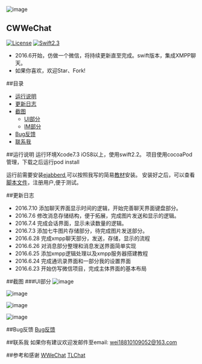 ![image](https://github.com/wei18810109052/CWWeChat/blob/master/source/Images/CWWeChatIcon.png)
## CWWeChat
[![License](https://img.shields.io/packagist/l/doctrine/orm.svg)](https://github.com/wei18810109052/CWWeChat/blob/master/LICENSE)
[![Swift2.3](https://img.shields.io/badge/Swift-2.2-blue.svg?style=flat)](https://developer.apple.com/swift/)


* 2016.6开始，仿做一个微信，将持续更新直至完成。swift版本，集成XMPP聊天。
* 如果你喜欢，欢迎Star、Fork!

##目录
- [运行说明](#运行说明)
- [更新日志](#更新日志)
- [截图](#GIF)
  - [UI部分](#UI部分)
  - [IM部分](#IM部分)
- [Bug反馈](#Bug反馈)
- [联系我](#联系我) 

##<a id="运行说明"></a>运行说明
运行环境Xcode7.3 iOS8以上，使用swift2.2。
项目使用cocoaPod管理，下载之后运行pod install

运行前需要安装[ejabberd](https://www.process-one.net/en/ejabberd/downloads/),可以按照我写的简易[教材](https://github.com/wei18810109052/CWWeChat/wiki/XMPP%E6%9C%8D%E5%8A%A1%E5%99%A8%E6%90%AD%E5%BB%BA)安装。
安装好之后，可以查看[脚本文件](https://github.com/wei18810109052/CWWeChat/blob/master/scripts/createuser.sh)，注册用户,便于测试。

<!--##<a id="功能说明"></a>功能说明
* 实现XMPP发送文本消息，图片和语音消息。
* 好友列表-->

##<a id="更新日志"></a>更新日志
* 2016.7.10  添加聊天界面显示时间的逻辑，开始完善聊天界面键盘部分。
* 2016.7.6  修改消息存储结构，便于拓展，完成图片发送和显示的逻辑。
* 2016.7.4  完成会话界面，显示未读数量的逻辑。
* 2016.7.3  添加七牛图片存储部分，待完成图片发送部分。
* 2016.6.28 完成xmpp聊天部分，发送，存储，显示的流程
* 2016.6.26 对消息部分整理和消息发送界面简单实现
* 2016.6.25 添加xmpp逻辑处理以及xmpp服务器搭建教程
* 2016.6.24 完成通讯录界面和一部分我的设置界面
* 2016.6.23 开始仿写微信项目，完成主体界面的基本布局

##<a id="GIF"></a>截图
###<a id="UI部分"></a>UI部分
 ![image](https://github.com/wei18810109052/CWWeChat/blob/master/source/Images/Simulator_Message_2.png)

 ![image](https://github.com/wei18810109052/CWWeChat/blob/master/source/Images/Simulator_Address_2.png)
 
 ![image](https://github.com/wei18810109052/CWWeChat/blob/master/source/Images/Simulator_Discover_2.png)
 
 ![image](https://github.com/wei18810109052/CWWeChat/blob/master/source/Images/Simulator_Mine_2.png)

##<a id="Bug反馈"></a>Bug反馈
[Bug反馈](https://github.com/wei18810109052/CWWeChat/issues)

##<a id="联系我"></a>联系我
如果你有建议欢迎发邮件至email: wei18810109052@163.com

##参考和感谢
[WWeChat](https://github.com/Wzxhaha/WWeChat)
[TLChat](https://github.com/tbl00c/TLChat)

